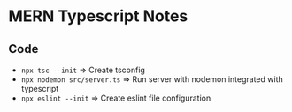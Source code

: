 # MERN Typescript Notes

## Code

- `npx tsc --init` => Create tsconfig
- `npx nodemon src/server.ts` => Run server with nodemon integrated with typescript
- `npx eslint --init` => Create eslint file configuration
